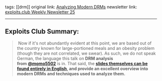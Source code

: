 tags: [[drm]]
original link: [Analyzing Modern DRMs](https://www.youtube.com/watch?v=AEvpYgzDATA&ab_channel=mr_phrazer&ref=blog.exploits.club)
newsletter link: [exploits.club Weekly Newsletter 25](https://blog.exploits.club/exploits-club-weekly-newsletter-25/)

---
## Exploits Club Summary:
>  Now if it's not abundantly evident at this point, we are based out of the country known for large-portioned meals and an obesity problem (though they are not correlated, we swear). As such, we do not speak German, the language this talk on **DRM analysis from** [**@momo5502**](https://x.com/momo5502?ref=blog.exploits.club) is in. That said, the [**slides themselves can be found entirely in English**](https://docs.google.com/presentation/d/17TXl_pds6BC0Zm2gLUnIZK7BtlGc_TRt/edit?ref=blog.exploits.club#slide=id.p1)**, and provide an excellent overview into modern DRMs and techniques used to analyze them.** 